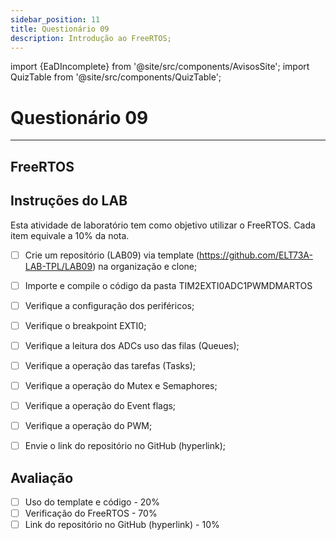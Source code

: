 ```yaml
---
sidebar_position: 11
title: Questionário 09
description: Introdução ao FreeRTOS;
---
```


import {EaDIncomplete} from '@site/src/components/AvisosSite';
import QuizTable from '@site/src/components/QuizTable';

# Questionário 09

<EaDIncomplete />

<!-- Tabela com link para atividade, inicio, fim e descrição do Quiz! -->
<div style={{ display: "flex", justifyContent: "center" }}>
  <QuizTable index={9} internal={false} />
</div>

---

## FreeRTOS


## Instruções do LAB

Esta atividade de laboratório tem como objetivo utilizar o FreeRTOS. Cada item equivale a 10% da nota.

- [ ] Crie um repositório (LAB09) via template (https://github.com/ELT73A-LAB-TPL/LAB09) na organização e clone;
- [ ] Importe e compile o código da pasta TIM2EXTI0ADC1PWMDMARTOS
- [ ] Verifique a configuração dos periféricos;
- [ ] Verifique o breakpoint EXTI0;
- [ ] Verifique a leitura dos ADCs uso das filas (Queues);
- [ ] Verifique a operação das tarefas (Tasks);
- [ ] Verifique a operação do Mutex e Semaphores;
- [ ] Verifique a operação do Event flags;
- [ ] Verifique a operação do PWM;
- [ ] Envie o link do repositório no GitHub (hyperlink);


## Avaliação
- [ ] Uso do template e código - 20%
- [ ] Verificação do FreeRTOS - 70%
- [ ] Link do repositório no GitHub (hyperlink) - 10%